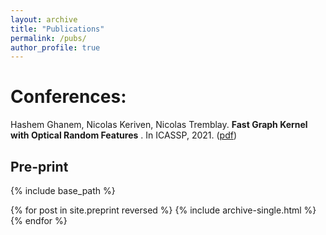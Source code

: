 ```yaml
---
layout: archive
title: "Publications"
permalink: /pubs/
author_profile: true
---
```




Conferences: 
======
Hashem Ghanem, Nicolas Keriven, Nicolas Tremblay. **Fast Graph Kernel with Optical Random Features** . In ICASSP, 2021. ([pdf](https://arxiv.org/pdf/2010.08270.pdf))

## Pre-print

{% include base_path %}

{% for post in site.preprint reversed %}
  {% include archive-single.html %}
{% endfor %}
